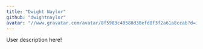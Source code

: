 ```yaml
---
title: "Dwight Naylor"
github: "dwightnaylor"
avatar: "//www.gravatar.com/avatar/8f5983c40588d38efd8f3f2a61a8ccab?d=identicon"
---
```


User description here!
